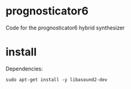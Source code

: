 # prognosticator6
Code for the prognosticator6 hybrid synthesizer

# install
Dependencies:

    sudo apt-get install -y libasound2-dev
